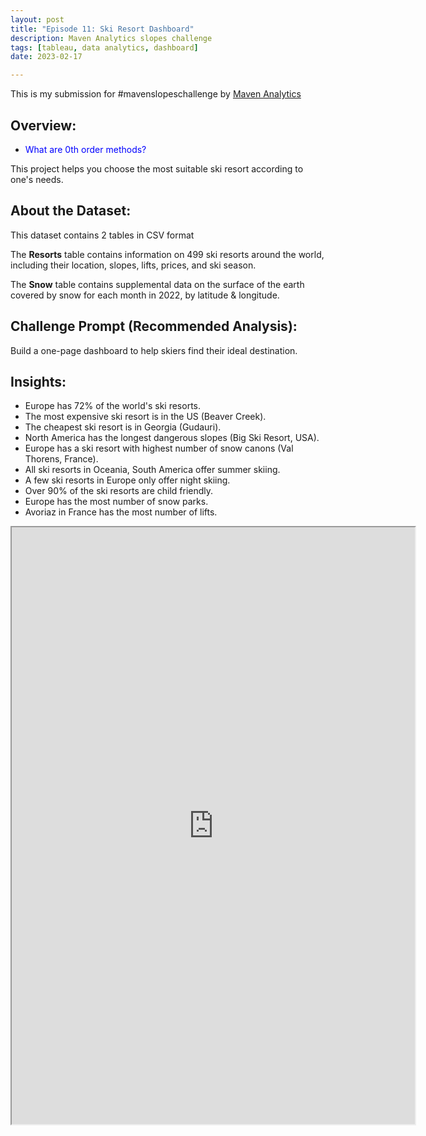 ```yaml
---
layout: post
title: "Episode 11: Ski Resort Dashboard"
description: Maven Analytics slopes challenge
tags: [tableau, data analytics, dashboard]
date: 2023-02-17

---
```


This is my submission for #mavenslopeschallenge by <a href="https://www.mavenanalytics.io/blog/maven-slopes-challenge"> Maven Analytics</a> 

## Overview: 

+ <span style="color:blue">What are 0th order methods?</span>       

This project helps you choose the most suitable ski resort according to one's needs.

## About the Dataset: 

This dataset contains 2 tables in CSV format

The **Resorts** table contains information on 499 ski resorts around the world, including their location, slopes, lifts, prices, and ski season.

The **Snow** table contains supplemental data on the surface of the earth covered by snow for each month in 2022, by latitude & longitude.

## Challenge Prompt (Recommended Analysis):

Build a one-page dashboard to help skiers find their ideal destination.

## Insights: 

- Europe has 72% of the world's ski resorts.
- The most expensive ski resort is in the US (Beaver Creek).
- The cheapest ski resort is in Georgia (Gudauri).
- North America has the longest dangerous slopes (Big Ski Resort, USA).
- Europe has a ski resort with highest number of snow canons (Val Thorens, France).
- All ski resorts in Oceania, South America offer summer skiing.
- A few ski resorts in Europe only offer night skiing.
- Over 90% of the ski resorts are child friendly. 
- Europe has the most number of snow parks. 
- Avoriaz in France has the most number of lifts.  


<iframe src="https://public.tableau.com/views/slopesChallenge/FrontPage?:language=en-US&:display_count=n&:origin=viz_share_link:showVizHome=no&:embed=true"
 width="645" height="955"></iframe>